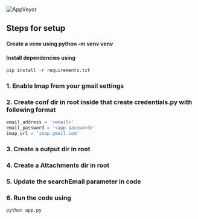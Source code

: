 ![AppVeyor](https://img.shields.io/appveyor/build/caeser1996/gmail_read)

## Steps for setup 
#### Create a venv using python -m venv venv
#### Install dependencies using 

```python
pip install -r requirements.txt
```

### 1. Enable Imap from your gmail settings
### 2. Create conf dir in root inside that create credentials.py with following format
```python
email_address = '<email>'
email_password = '<app password>'
imap_url = 'imap.gmail.com'
```
### 3. Create a output dir in root 
### 4. Create a Attachments dir in root 
### 5. Update the searchEmail parameter in code
### 6. Run the code using
```python
python app.py
```

